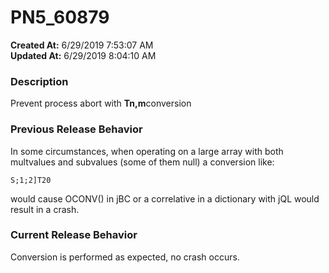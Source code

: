 # PN5_60879

**Created At:** 6/29/2019 7:53:07 AM  
**Updated At:** 6/29/2019 8:04:10 AM  


### Description

Prevent process abort with **Tn,m**conversion



### Previous Release Behavior

In some circumstances, when operating on a large array with both multvalues and subvalues (some of them null) a conversion like:

```
S;1;2]T20
```

would cause OCONV() in jBC or a correlative in a dictionary with jQL would result in a crash.

### Current Release Behavior

Conversion is performed as expected, no crash occurs.
